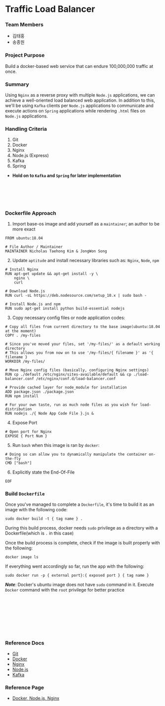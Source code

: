# Traffic Load Balancer

### Team Members
 - 김태홍
 - 송종원

### Project Purpose
Build a docker-based web service that can endure 100,000,000 traffic at once.

### Summary
Using `Nginx` as a reverse proxy with multiple `Node.js` applications, we can achieve a well-oriented load balanced web application. In addition to this, we'll be using `Kafka` clients per `Node.js` applications to communicate and execute actions on `Spring` applications while rendering `.html` files on `Node.js` applications.

### Handling Criteria
1. Git
2. Docker
3. Nginx
4. Node.js (Express)
5. Kafka
6. Spring
 - **Hold on to `Kafka` and `Spring` for later implementation**

<br></br>
--------------

### Dockerfile Approach
1. Import base-os image and add yourself as a `maintainer`; an author to be more exact
```
FROM ubuntu:18.04

# File Author / Maintainer
MAINTAINER Nicholas Taehong Kim & JongWon Song
```

2. Update `aptitude` and install necessary libraries such as: `Nginx`, `Node`, `npm`
```
# Install Nginx
RUN apt-get update && apt-get install -y \
	nginx \
	curl

# Download Node.js
RUN curl -sL https://deb.nodesource.com/setup_10.x | sudo bash -

# Install Node.js and npm
RUN sudo apt-get install python build-essential nodejs
```

3. Copy necessary config files or node application codes:
```
# Copy all files from current directory to the base image(ubuntu:18.04 at the moment)
COPY . /my-files

# Since you've moved your files, set '/my-files/' as a default working directory
# This allows you from now on to use '/my-files/{ filename }' as '{ filename }
WORKDIR /my-files/

# Move Nginx config files (basically, configuring Nginx settings)
RUN cp ./default /etc/nginx/sites-available/default && cp ./load-balancer.conf /etc/nginx/conf.d/load-balancer.conf

# Provide cached layer for node_module for installation
ADD package.json ./package.json
RUN npm install

# For your own taste, run as much node files as you wish for load-distribution
RUN nodejs ./{ Node App Code File }.js &
```

4. Expose Port
```
# Open port for Nginx
EXPOSE { Port Num }
```

5. Run `bash` when this image is ran by `docker`:
```
# Doing so can allow you to dynamically manipulate the container on-the-fly
CMD ["bash"]
```

6. Explicitly state the End-Of-File
```
EOF
```

### Build `Dockerfile`
Once you've managed to complete a `Dockerfile`, it's time to build it as an image with the following code:
```shell
sudo docker build -t { tag name } .
```
During this build process, docker needs `sudo` privilege as a directory with a Dockerfile(which is `.` in this case)

Once the build process is complete, check if the image is built properly with the following:
```shell
docker image ls
```

If everything went accordingly so far, run the app with the following:
```shell
sudo docker run -p { external port}:{ exposed port } { tag name }
```
***Note***: Docker's ubuntu image does not have `sudo` command in it. Execute `Docker` command with the `root` privilege for better practice

<br></br>
<br></br>
-------------
### Reference Docs
 - [Git](https://github.com/rlaxoghd94/Kafka_Test/blob/master/Docs/git.md)
 - [Docker](https://github.com/rlaxoghd94/Docker_Tutorial)
 - [Nginx](https://github.com/rlaxoghd94/Nginx_NodeJs_Manual/blob/master/README.md)
 - [Node.js](https://github.com/rlaxoghd94/Nginx_NodeJs_Manual/blob/master/Nodejs/README.md)
 - [Kafka](https://github.com/rlaxoghd94/Kafka_Test/blob/master/README.md)

### Reference Page
 - [Docker, Node.js, Nginx](http://labs.brandi.co.kr/2018/05/25/kangww.html)
